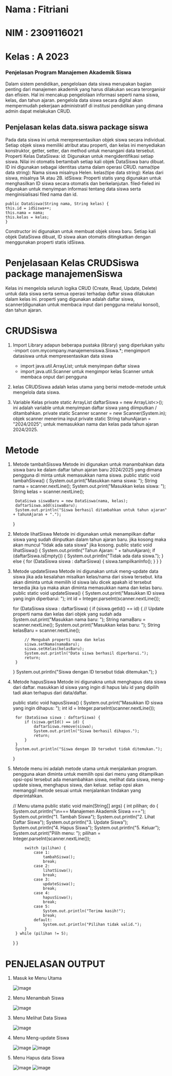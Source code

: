 # Nama : Fitriani
# NIM : 2309116021
# Kelas : A 2023
### Penjelasan Program Manajemen Akademik Siswa
Dalam sistem pendidikan, pengelolaan data siswa merupakan bagian penting dari manajemen akademik yang harus dilakukan secara terorganisir dan efisien. Hal ini mencakup pengelolaan informasi seperti nama siswa, kelas, dan tahun ajaran. pengelola data siswa secara digital akan mempermudah pekerjaan administratif di institusi pendidikan yang dimana admin dapat melakukan CRUD.
## Penjelasan kelas data.siswa package siswa
Pada data siswa ini untuk merepresentasikan objek siswa secara individual. Setiap objek siswa memiliki atribut atau properti, dan kelas ini menyediakan konstruktor, getter, setter, dan method untuk menangani data tersebut.
Properti Kelas DataSiswa:
id: Digunakan untuk mengidentifikasi setiap siswa. Nilai ini otomatis bertambah setiap kali objek DataSiswa baru dibuat. ID ini digunakan sebagai identitas utama dalam operasi CRUD.
nama(tipe data string): Nama siswa misalnya Helen.
kelas(tipe data string): Kelas dari siswa, misalnya 1A atau 2B.
idSiswa: Properti statis yang digunakan untuk menghasilkan ID siswa secara otomatis dan berkelanjutan. 
filed-fieled ini digunakan untuk menyimpan informasi tentang data siswa serta menginisialisasi filed nama dan id.

    public DataSiswa(String nama, String kelas) {
    this.id = idSiswa++;
    this.nama = nama;
    this.kelas = kelas;
    }
Constructor ini digunakan untuk membuat objek siswa baru. Setiap kali objek DataSiswa dibuat, ID siswa akan otomatis ditingkatkan dengan menggunakan properti statis idSiswa.

# Penjelasaan Kelas CRUDSiswa package manajemenSiswa
Kelas ini mengelola seluruh logika CRUD (Create, Read, Update, Delete) untuk data siswa serta semua operasi terhadap daftar siswa dilakukan dalam kelas ini. properti yang digunakan adalah daftar siswa, scanner(digunakan untuk membaca input dari pengguna melalui konsol), dan tahun ajaran. 
# CRUDSiswa
1. Import Library
   adapun beberapa pustaka (library) yang diperlukan yaitu
   -import com.mycompany.manajemensiswa.Siswa.*; mengimport datasiswa untuk mempresentasikan data siswa
   - import java.util.ArrayList; untuk menyimpan daftar siswa
   - import java.util.Scanner untuk mengimpor kelas Scanner untuk membaca onput dari pengguna
  
2. kelas CRUDSiswa adalah kelas utama yang berisi metode-metode untuk mengelola data siswa.

3. Variable Kelas
   private static ArrayList<DataSiswa> daftarSiswa = new ArrayList<>(); ini adalah variable untuk menyimpan daftar siswa yang diimputkan / ditambahkan.
   private static Scanner scanner = new Scanner(System.in); objek scanner menerima input
   private static String tahunAjaran = "2024/2025"; untuk memasukkan nama dan kelas pada tahun ajaran 2024/2025.
   
# Metode 
1. Metode tambahSisswa
   Metode ini digunakan untuk manambahkan data siswa baru ke dalam daftar tahun ajaran baru 2024/2025 yang dimana pengguna di minta untuk memasukkan nama siswa.
   public static void tambahSiswa() {
    System.out.print("Masukkan nama siswa: ");
        String nama = scanner.nextLine();
        System.out.print("Masukkan kelas siswa: ");
        String kelas = scanner.nextLine();
        
        DataSiswa siswaBaru = new DataSiswa(nama, kelas);
        daftarSiswa.add(siswaBaru);
        System.out.println("Siswa berhasil ditambahkan untuk tahun ajaran" + tahunAjaran + ".");    
    }

   
3. Metode lihatSiswa
   Metode ini digunakan untuk menampilkan daftar siswa yang sudah diinputkan dalam tahun ajaran baru. jika kosong maka akan muncul "tidak ada sata siswa" jika kosong.
   public static void lihatSiswa() {
        System.out.println("Tahun Ajaran: " + tahunAjaran);
        if (daftarSiswa.isEmpty()) {
            System.out.println("Tidak ada data siswa.");
        } else {
            for (DataSiswa siswa : daftarSiswa) {
                siswa.tampilkanInfo();
            }
        }
    }

   
5. Metode updateSiswa
   Metode ini digunakan untuk meng-update data siswa jika ada kesalahan misalkan kelas/nama dari siswa tersebut. kita akan diminta untuk memilih id siswa lalu dicek apakah id tersebut tersedia jika iya maka akan diminta memasukkan nama dan kelas baru.
   public static void updateSiswa() {
    System.out.print("Masukkan ID siswa yang ingin diperbarui: ");
    int id = Integer.parseInt(scanner.nextLine());
    
    for (DataSiswa siswa : daftarSiswa) {
        if (siswa.getId() == id) {
            // Update properti nama dan kelas dari objek yang sudah ada
            System.out.print("Masukkan nama baru: ");
            String namaBaru = scanner.nextLine();
            System.out.print("Masukkan kelas baru: ");
            String kelasBaru = scanner.nextLine();
            
            // Mengubah properti nama dan kelas
            siswa.setNama(namaBaru);
            siswa.setKelas(kelasBaru);
            System.out.println("Data siswa berhasil diperbarui.");
            return;
        }
    }
    System.out.println("Siswa dengan ID tersebut tidak ditemukan.");
}


7. Metode hapusSiswa
   Metode ini digunakna untuk menghapus data siswa dari daftar. masukkan id siswa yang ingin di hapus lalu id yang dipilih tadi akan terhapus dari data/daftar.

   public static void hapusSiswa() {
        System.out.print("Masukkan ID siswa yang ingin dihapus: ");
        int id = Integer.parseInt(scanner.nextLine());
        
        for (DataSiswa siswa : daftarSiswa) {
            if (siswa.getId() == id) {
                daftarSiswa.remove(siswa);
                System.out.println("Siswa berhasil dihapus.");
                return;
            }
        }
        System.out.println("Siswa dengan ID tersebut tidak ditemukan.");
    } 

8. Metode menu
   ini adalah metode utama untuk menjalankan program. pengguna akan diminta untuk memilih opsi dari menu yang ditampilkan opsi-opsi tersebut ada menambahkan siswa, melihat data siswa, meng-update siswa, menghapus siswa, dan keluar.
   setiap opsi akan memanggil metode sesuai untuk menjalankan tindakan yang diperintahkan.

   // Menu utama
    public static void main(String[] args) {
        int pilihan;
        do {
            System.out.println("\n=== Manajemen Akademik Siswa ===");
            System.out.println("1. Tambah Siswa");
            System.out.println("2. Lihat Daftar Siswa");
            System.out.println("3. Update Siswa");
            System.out.println("4. Hapus Siswa");
            System.out.println("5. Keluar");
            System.out.print("Pilih menu: ");
            pilihan = Integer.parseInt(scanner.nextLine());

            switch (pilihan) {
                case 1:
                    tambahSiswa();
                    break;
                case 2:
                    lihatSiswa();
                    break;
                case 3:
                    updateSiswa();
                    break;
                case 4:
                    hapusSiswa();
                    break;
                case 5:
                    System.out.println("Terima kasih!");
                    break;
                default:
                    System.out.println("Pilihan tidak valid.");
            }
        } while (pilihan != 5);
    }
}


# PENJELASAN OUTPUT
1. Masuk ke Menu Utama
   
   ![image](https://github.com/user-attachments/assets/eb1182fb-4151-44f9-befe-a98beadc8a51)

3. Menu Menambah Siswa
   
   ![image](https://github.com/user-attachments/assets/cea12fdb-8264-4b93-95c3-b3213e1edfa3)

5. Menu Melihat Data Siswa
   
   ![image](https://github.com/user-attachments/assets/cfa7ac3f-0607-481e-bf0b-d147bd51e010)

7. Menu Meng-update Siswa
   
   ![image](https://github.com/user-attachments/assets/4b724daa-6b53-4b71-8f80-5e69f2ce7fb4)
   ![image](https://github.com/user-attachments/assets/85607940-e526-4064-bef8-ecd4f133f8a0)


9. Menu Hapus data Siswa
    
    ![image](https://github.com/user-attachments/assets/b27f3dfb-484a-4704-b4cc-57835a7478f8)
   ![image](https://github.com/user-attachments/assets/eac85a38-7981-4a5b-a884-6012aaa69fd9)

   
